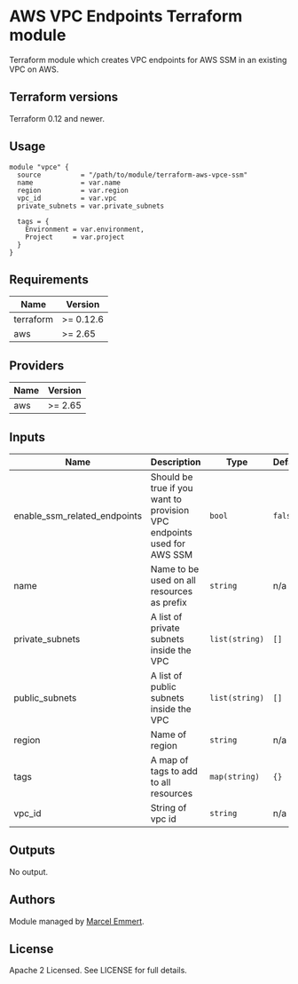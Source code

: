 # AWS VPC Endpoints Terraform module

Terraform module which creates VPC endpoints for AWS SSM in an existing VPC on AWS.

## Terraform versions

Terraform 0.12 and newer. 

## Usage

```hcl
module "vpce" {
  source          = "/path/to/module/terraform-aws-vpce-ssm"
  name            = var.name
  region          = var.region
  vpc_id          = var.vpc
  private_subnets = var.private_subnets
  
  tags = {
    Environment = var.environment,
    Project     = var.project
  }
}
```

## Requirements

| Name | Version |
|------|---------|
| terraform | >= 0.12.6 |
| aws | >= 2.65 |

## Providers

| Name | Version |
|------|---------|
| aws | >= 2.65 |

## Inputs

| Name | Description | Type | Default | Required |
|------|-------------|------|---------|:--------:|
| enable\_ssm\_related\_endpoints | Should be true if you want to provision VPC endpoints used for AWS SSM | `bool` | `false` | no |
| name | Name to be used on all resources as prefix | `string` | n/a | yes |
| private\_subnets | A list of private subnets inside the VPC | `list(string)` | `[]` | no |
| public\_subnets | A list of public subnets inside the VPC | `list(string)` | `[]` | no |
| region | Name of region | `string` | n/a | yes |
| tags | A map of tags to add to all resources | `map(string)` | `{}` | no |
| vpc\_id | String of vpc id | `string` | n/a | yes |

## Outputs

No output.

## Authors

Module managed by [Marcel Emmert](https://github.com/echomike80).

## License

Apache 2 Licensed. See LICENSE for full details.
